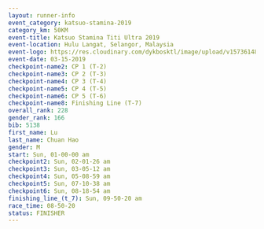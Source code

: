 ```yaml
---
layout: runner-info 
event_category: katsuo-stamina-2019 
category_km: 50KM 
event-title: Katsuo Stamina Titi Ultra 2019 
event-location: Hulu Langat, Selangor, Malaysia 
event-logo: https://res.cloudinary.com/dykbosktl/image/upload/v1573614825/Logo/Logo_p7ft6n.png
event-date: 03-15-2019 
checkpoint-name2: CP 1 (T-2) 
checkpoint-name3: CP 2 (T-3) 
checkpoint-name4: CP 3 (T-4) 
checkpoint-name5: CP 4 (T-5) 
checkpoint-name6: CP 5 (T-6) 
checkpoint-name8: Finishing Line (T-7) 
overall_rank: 228
gender_rank: 166
bib: 5138
first_name: Lu
last_name: Chuan Hao
gender: M
start: Sun, 01-00-00 am
checkpoint2: Sun, 02-01-26 am
checkpoint3: Sun, 03-05-12 am
checkpoint4: Sun, 05-08-59 am
checkpoint5: Sun, 07-10-38 am
checkpoint6: Sun, 08-18-54 am
finishing_line_(t_7): Sun, 09-50-20 am
race_time: 08-50-20
status: FINISHER
---
```

